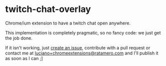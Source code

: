 # twitch-chat-overlay

Chrome/ium extension to have a twitch chat open anywhere.

This implementation is completely pragmatic, so no fancy code: we just get the job done.

If it isn't working, just [create an issue](https://github.com/lucianoratamero/twitch-chat-overlay/issues), contribute with a pull request or contact me at [luciano+chromeextensions@ratamero.com](mailto:luciano+chromeextensions@ratamero.com) and I'll publish it as soon as I can ;]
